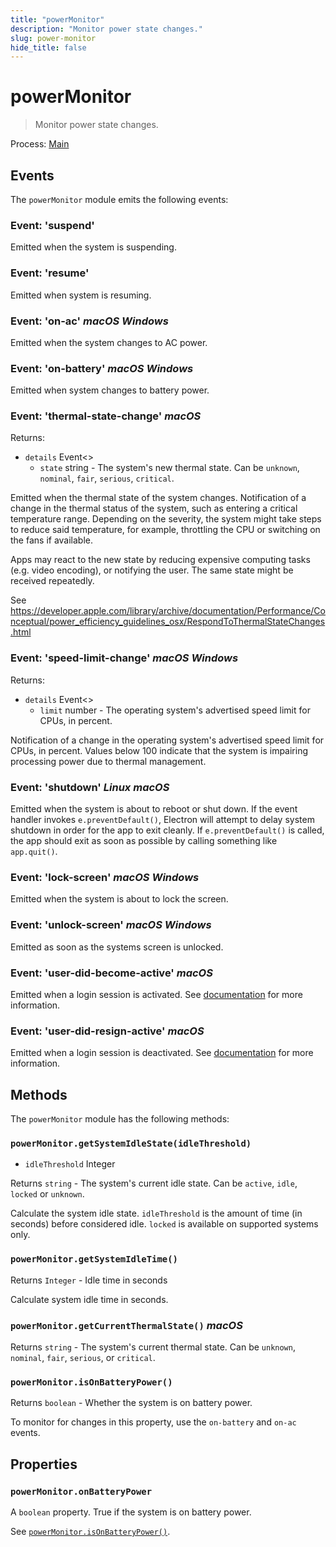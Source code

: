 ```yaml
---
title: "powerMonitor"
description: "Monitor power state changes."
slug: power-monitor
hide_title: false
---
```


# powerMonitor

> Monitor power state changes.

Process: [Main](../glossary.md#main-process)

## Events

The `powerMonitor` module emits the following events:

### Event: 'suspend'

Emitted when the system is suspending.

### Event: 'resume'

Emitted when system is resuming.

### Event: 'on-ac' _macOS_ _Windows_

Emitted when the system changes to AC power.

### Event: 'on-battery' _macOS_  _Windows_

Emitted when system changes to battery power.

### Event: 'thermal-state-change' _macOS_

Returns:

* `details` Event\<\>
  * `state` string - The system's new thermal state. Can be `unknown`, `nominal`, `fair`, `serious`, `critical`.

Emitted when the thermal state of the system changes. Notification of a change
in the thermal status of the system, such as entering a critical temperature
range. Depending on the severity, the system might take steps to reduce said
temperature, for example, throttling the CPU or switching on the fans if
available.

Apps may react to the new state by reducing expensive computing tasks (e.g.
video encoding), or notifying the user. The same state might be received
repeatedly.

See https://developer.apple.com/library/archive/documentation/Performance/Conceptual/power_efficiency_guidelines_osx/RespondToThermalStateChanges.html

### Event: 'speed-limit-change' _macOS_ _Windows_

Returns:

* `details` Event\<\>
  * `limit` number - The operating system's advertised speed limit for CPUs, in percent.

Notification of a change in the operating system's advertised speed limit for
CPUs, in percent. Values below 100 indicate that the system is impairing
processing power due to thermal management.

### Event: 'shutdown' _Linux_ _macOS_

Emitted when the system is about to reboot or shut down. If the event handler
invokes `e.preventDefault()`, Electron will attempt to delay system shutdown in
order for the app to exit cleanly. If `e.preventDefault()` is called, the app
should exit as soon as possible by calling something like `app.quit()`.

### Event: 'lock-screen' _macOS_ _Windows_

Emitted when the system is about to lock the screen.

### Event: 'unlock-screen' _macOS_ _Windows_

Emitted as soon as the systems screen is unlocked.

### Event: 'user-did-become-active' _macOS_

Emitted when a login session is activated. See [documentation](https://developer.apple.com/documentation/appkit/nsworkspacesessiondidbecomeactivenotification?language=objc) for more information.

### Event: 'user-did-resign-active' _macOS_

Emitted when a login session is deactivated. See [documentation](https://developer.apple.com/documentation/appkit/nsworkspacesessiondidresignactivenotification?language=objc) for more information.

## Methods

The `powerMonitor` module has the following methods:

### `powerMonitor.getSystemIdleState(idleThreshold)`

* `idleThreshold` Integer

Returns `string` - The system's current idle state. Can be `active`, `idle`, `locked` or `unknown`.

Calculate the system idle state. `idleThreshold` is the amount of time (in seconds)
before considered idle.  `locked` is available on supported systems only.

### `powerMonitor.getSystemIdleTime()`

Returns `Integer` - Idle time in seconds

Calculate system idle time in seconds.

### `powerMonitor.getCurrentThermalState()` _macOS_

Returns `string` - The system's current thermal state. Can be `unknown`, `nominal`, `fair`, `serious`, or `critical`.

### `powerMonitor.isOnBatteryPower()`

Returns `boolean` - Whether the system is on battery power.

To monitor for changes in this property, use the `on-battery` and `on-ac`
events.

## Properties

### `powerMonitor.onBatteryPower`

A `boolean` property. True if the system is on battery power.

See [`powerMonitor.isOnBatteryPower()`](#powermonitorisonbatterypower).
